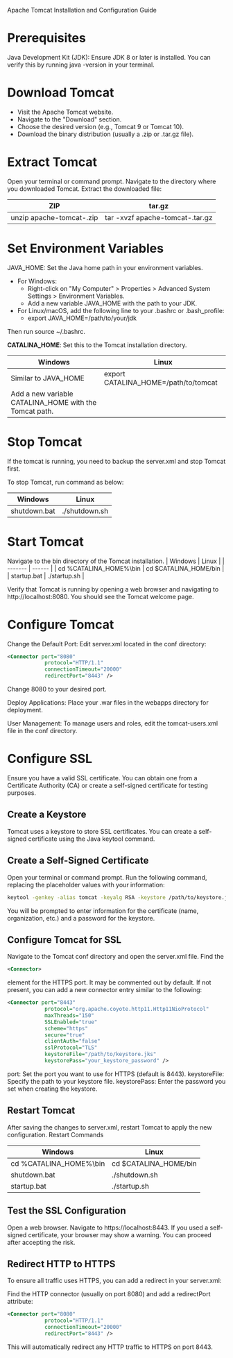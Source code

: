 Apache Tomcat Installation and Configuration Guide
# Prerequisites

Java Development Kit (JDK): Ensure JDK 8 or later is installed. You can verify this by running java -version in your terminal.

# Download Tomcat

* Visit the Apache Tomcat website.
* Navigate to the "Download" section.
* Choose the desired version (e.g., Tomcat 9 or Tomcat 10).
* Download the binary distribution (usually a .zip or .tar.gz file).

# Extract Tomcat

Open your terminal or command prompt.
Navigate to the directory where you downloaded Tomcat.
Extract the downloaded file:

| ZIP | tar.gz |
| ------- | ------ |
| unzip apache-tomcat-<version>.zip | tar -xvzf apache-tomcat-<version>.tar.gz |

# Set Environment Variables

JAVA_HOME: Set the Java home path in your environment variables.
* For Windows:
  * Right-click on "My Computer" > Properties > Advanced System Settings > Environment Variables.
  * Add a new variable JAVA_HOME with the path to your JDK.
* For Linux/macOS, add the following line to your .bashrc or .bash_profile:
  * export JAVA_HOME=/path/to/your/jdk

Then run source ~/.bashrc.

<B>CATALINA_HOME</B>: Set this to the Tomcat installation directory.

| Windows | Linux |
| ------- | ------ |
| Similar to JAVA_HOME | export CATALINA_HOME=/path/to/tomcat | 
| Add a new variable CATALINA_HOME with the Tomcat path. | |

# Stop Tomcat

If the tomcat is running, you need to backup the server.xml and stop Tomcat first.

To stop Tomcat, run command as below:

| Windows | Linux |
| ------- | ------ |
| shutdown.bat | ./shutdown.sh |

# Start Tomcat

Navigate to the bin directory of the Tomcat installation.
| Windows | Linux |
| ------- | ------ |
| cd %CATALINA_HOME%\bin | cd $CATALINA_HOME/bin |
| startup.bat | ./startup.sh |

Verify that Tomcat is running by opening a web browser and navigating to http://localhost:8080. You should see the Tomcat welcome page.

# Configure Tomcat

Change the Default Port: Edit server.xml located in the conf directory:

```xml
<Connector port="8080"
            protocol="HTTP/1.1"
            connectionTimeout="20000"
            redirectPort="8443" />
```

Change 8080 to your desired port.

Deploy Applications: Place your .war files in the webapps directory for deployment.

User Management: To manage users and roles, edit the tomcat-users.xml file in the conf directory.

# Configure SSL
Ensure you have a valid SSL certificate. You can obtain one from a Certificate Authority (CA) or create a self-signed certificate for testing purposes.

## Create a Keystore
Tomcat uses a keystore to store SSL certificates. You can create a self-signed certificate using the Java keytool command.

## Create a Self-Signed Certificate

Open your terminal or command prompt.
Run the following command, replacing the placeholder values with your information:

```bash
keytool -genkey -alias tomcat -keyalg RSA -keystore /path/to/keystore.jks -keysize 2048
```
You will be prompted to enter information for the certificate (name, organization, etc.) and a password for the keystore.

## Configure Tomcat for SSL

Navigate to the Tomcat conf directory and open the server.xml file.
Find the
```xml
<Connector>
```
element for the HTTPS port. It may be commented out by default. If not present, you can add a new connector entry similar to the following:

```xml
<Connector port="8443" 
            protocol="org.apache.coyote.http11.Http11NioProtocol"
            maxThreads="150" 
            SSLEnabled="true" 
            scheme="https" 
            secure="true" 
            clientAuth="false" 
            sslProtocol="TLS" 
            keystoreFile="/path/to/keystore.jks" 
            keystorePass="your_keystore_password" />
```
port: Set the port you want to use for HTTPS (default is 8443).
keystoreFile: Specify the path to your keystore file.
keystorePass: Enter the password you set when creating the keystore.

## Restart Tomcat

After saving the changes to server.xml, restart Tomcat to apply the new configuration.
Restart Commands

| Windows | Linux |
| ------- | ------ |
| cd %CATALINA_HOME%\bin | cd $CATALINA_HOME/bin |
| shutdown.bat | ./shutdown.sh |
| startup.bat | ./startup.sh |

## Test the SSL Configuration

Open a web browser.
Navigate to https://localhost:8443.
If you used a self-signed certificate, your browser may show a warning. You can proceed after accepting the risk.

## Redirect HTTP to HTTPS

To ensure all traffic uses HTTPS, you can add a redirect in your server.xml:

Find the HTTP connector (usually on port 8080) and add a redirectPort attribute:

```xml
<Connector port="8080" 
            protocol="HTTP/1.1"
            connectionTimeout="20000"
            redirectPort="8443" />
```

This will automatically redirect any HTTP traffic to HTTPS on port 8443.

